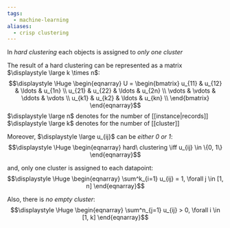 ```yaml
---
tags:
  - machine-learning
aliases:
  - crisp clustering
---
```

In *hard clustering* each objects is assigned to *only one cluster*

The result of a hard clustering can be represented as a matrix $\displaystyle \large k \times n$:
$$\displaystyle \Huge \begin{eqnarray} 
U =
\begin{bmatrix} 
u_{11} &  u_{12} & \ldots & u_{1n} \\
u_{21} &  u_{22} & \ldots & u_{2n} \\
\vdots &  \vdots &  \ddots &  \vdots \\
u_{k1} &  u_{k2} & \ldots & u_{kn} \\
\end{bmatrix}
\end{eqnarray}$$
$\displaystyle \large n$ denotes for the number of [[instance|records]]
$\displaystyle \large k$ denotes for the number of [[cluster]]

Moreover, $\displaystyle \large u_{ij}$ can be *either 0 or 1*:
$$\displaystyle \Huge \begin{eqnarray} 
hard\ clustering \iff u_{ij} \in \{0, 1\}
\end{eqnarray}$$

and, only one cluster is assigned to each datapoint:
$$\displaystyle \Huge \begin{eqnarray} 
\sum^k_{i=1} u_{ij} = 1, \forall j \in [1, n]
\end{eqnarray}$$

Also, there is *no empty cluster*:
$$\displaystyle \Huge \begin{eqnarray} 
\sum^n_{j=1} u_{ij} > 0, \forall i \in [1, k]
\end{eqnarray}$$
